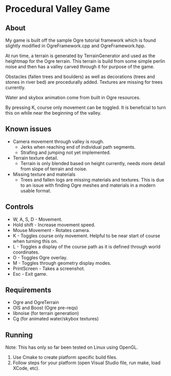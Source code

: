 # Procedural Valley Game
## About
My game is built off the sample Ogre tutorial framework which is found slightly modified in OgreFramework.cpp and OgreFramework.hpp.

At run time, a terrain is generated by TerrainGenerator and used as the heightmap for the Ogre terrain. This terrain is build from some simple perlin noise and then has a valley carved through it for purpose of the game.

Obstacles (fallen trees and boulders) as well as decorations (trees and stones in river bed) are procedurally added. Textures are missing for trees currently.

Water and skybox animation come from built in Ogre resources.

By pressing K, course only movement can be toggled. It is beneficial to turn this on while near the beginning of the valley.

## Known issues
* Camera movement through valley is rough.
    * Jerks when reaching end of individual path segments.
    * Strafing and jumping not yet implemented.
* Terrain texture detail.
    * Terrain is only blended based on height currently, needs more detail from slope of terrain and noise.
* Missing texture and materials
    * Trees and fallen logs are missing materials and textures. This is due to an issue with finding Ogre meshes and materials in a modern usable format.

## Controls
* W, A, S, D - Movement.
* Hold shift - Increase movement speed.
* Mouse Movement - Rotates camera.
* K - Toggles course only movement. Helpful to be near start of course when turning this on.
* L - Toggles a display of the course path as it is defined through world coordinates.
* O - Toggles Ogre overlay.
* M - Toggles through geometry display modes.
* PrintScreen - Takes a screenshot.
* Esc - Exit game.

## Requirements
* Ogre and OgreTerrain
* OIS and Boost (Ogre pre-reqs)
* libnoise (for terrain generation)
* Cg (for animated water/skybox textures)


## Running
Note: This has only so far been tested on Linux using OpenGL.

1. Use Cmake to create platform specific build files.
2. Follow steps for your platform (open Visual Studio file, run make, load XCode, etc).